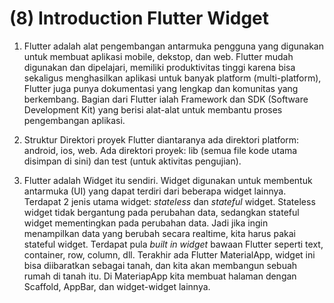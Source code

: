 # (8) Introduction Flutter Widget

1. Flutter adalah alat pengembangan antarmuka pengguna yang digunakan untuk membuat aplikasi mobile, dekstop, dan web. Flutter mudah digunakan dan dipelajari, memiliki produktivitas tinggi karena bisa sekaligus menghasilkan aplikasi untuk banyak platform (multi-platform), Flutter juga punya dokumentasi yang lengkap dan komunitas yang berkembang. Bagian dari Flutter ialah Framework dan SDK (Software Development Kit) yang berisi alat-alat untuk membantu proses pengembangan aplikasi.

2. Struktur Direktori proyek Flutter diantaranya ada direktori platform: android, ios, web. Ada direktori proyek: lib (semua file kode utama disimpan di sini) dan test (untuk aktivitas pengujian).

3. Flutter adalah Widget itu sendiri. Widget digunakan untuk membentuk antarmuka (UI) yang dapat terdiri dari beberapa widget lainnya. Terdapat 2 jenis utama widget: *stateless* dan *stateful* widget. Stateless widget tidak bergantung pada perubahan data, sedangkan stateful widget mementingkan pada perubahan data. Jadi jika ingin menampilkan data yang berubah secara realtime, kita harus pakai stateful widget. Terdapat pula *built in widget* bawaan Flutter seperti text, container, row, column, dll. Terakhir ada Flutter MaterialApp, widget ini bisa diibaratkan sebagai tanah, dan kita akan membangun sebuah rumah di tanah itu. Di MateriapApp kita membuat halaman dengan Scaffold, AppBar, dan widget-widget lainnya.